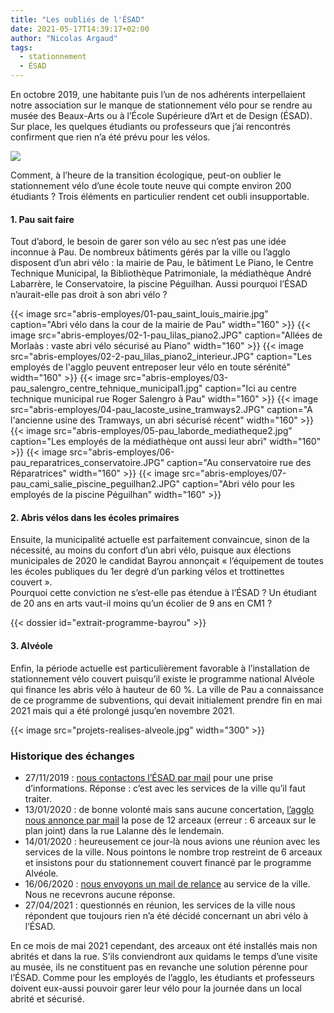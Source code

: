 ```yaml
---
title: "Les oubliés de l'ÉSAD"
date: 2021-05-17T14:39:17+02:00
author: "Nicolas Argaud"
tags:
  - stationnement
  - ÉSAD
---
```


En octobre 2019, une habitante puis l’un de nos adhérents interpellaient notre association sur le manque de stationnement vélo pour se rendre au musée des Beaux-Arts ou à l’École Supérieure d’Art et de Design (ÉSAD). Sur place, les quelques étudiants ou professeurs que j’ai rencontrés confirment que rien n’a été prévu pour les vélos.

![](la-plancha.jpg)

Comment, à l’heure de la transition écologique, peut-on oublier le stationnement vélo d’une école toute neuve qui compte environ 200 étudiants ? Trois éléments en particulier rendent cet oubli insupportable.

#### 1. Pau sait faire

Tout d’abord, le besoin de garer son vélo au sec n’est pas une idée inconnue à Pau. De nombreux bâtiments gérés par la ville ou l’agglo disposent d’un abri vélo : la mairie de Pau, le bâtiment Le Piano, le Centre Technique Municipal, la Bibliothèque Patrimoniale, la médiathèque André Labarrère, le Conservatoire, la piscine Péguilhan.
Aussi pourquoi l’ÉSAD n’aurait-elle pas droit à son abri vélo ?

<div class="gallery">
{{< image src="abris-employes/01-pau_saint_louis_mairie.jpg" caption="Abri vélo dans la cour de la mairie de Pau" width="160" >}}
{{< image src="abris-employes/02-1-pau_lilas_piano2.JPG" caption="Allées de Morlaàs : vaste abri vélo sécurisé au Piano" width="160" >}}
{{< image src="abris-employes/02-2-pau_lilas_piano2_interieur.JPG" caption="Les employés de l'agglo peuvent entreposer leur vélo en toute sérénité" width="160" >}}
{{< image src="abris-employes/03-pau_salengro_centre_tehnique_municipal1.jpg" caption="Ici au centre technique municipal rue Roger Salengro à Pau" width="160" >}}
{{< image src="abris-employes/04-pau_lacoste_usine_tramways2.JPG" caption="A l'ancienne usine des Tramways, un abri sécurisé récent" width="160" >}}
{{< image src="abris-employes/05-pau_laborde_mediatheque2.jpg" caption="Les employés de la médiathèque ont aussi leur abri" width="160" >}}
{{< image src="abris-employes/06-pau_reparatrices_conservatoire.JPG" caption="Au conservatoire rue des Réparatrices" width="160" >}}
{{< image src="abris-employes/07-pau_cami_salie_piscine_peguilhan2.JPG" caption="Abri vélo pour les employés de la piscine Péguilhan" width="160" >}}
</div>

#### 2. Abris vélos dans les écoles primaires

Ensuite, la municipalité actuelle est parfaitement convaincue, sinon de la nécessité, au moins du confort d’un abri vélo, puisque aux élections municipales de 2020 le candidat Bayrou annonçait « l’équipement de toutes les écoles publiques du 1er degré d’un parking vélos et trottinettes couvert ».  
Pourquoi cette conviction ne s’est-elle pas étendue à l’ÉSAD ? Un étudiant de 20 ans en arts vaut-il moins qu’un écolier de 9 ans en CM1 ?

<div class="pure-g trombi">
{{< dossier id="extrait-programme-bayrou" >}}
</div>

#### 3. Alvéole

Enfin, la période actuelle est particulièrement favorable à l’installation de stationnement vélo couvert puisqu’il existe le programme national Alvéole qui finance les abris vélo à hauteur de 60 %. La ville de Pau a connaissance de ce programme de subventions, qui devait initialement prendre fin en mai 2021 mais qui a été prolongé jusqu’en novembre 2021.

<div class="lonely">
{{< image src="projets-realises-alveole.jpg" width="300" >}}
</div>

### Historique des échanges

- 27/11/2019 : [nous contactons l’ÉSAD par mail](mails/20191127.pdf) pour une prise d’informations. Réponse : c’est avec les services de la ville qu’il faut traiter.
- 13/01/2020 : de bonne volonté mais sans aucune concertation, [l’agglo nous annonce par mail](mails/20200113agglo.pdf) la pose de 12 arceaux (erreur : 6 arceaux sur le plan joint) dans la rue Lalanne dès le lendemain.
- 14/01/2020 : heureusement ce jour-là nous avions une réunion avec les services de la ville. Nous pointons le nombre trop restreint de 6 arceaux et insistons pour du stationnement couvert financé par le programme Alvéole.
- 16/06/2020 : [nous envoyons un mail de relance](mails/20200616.pdf) au service de la ville. Nous ne recevrons aucune réponse.
- 27/04/2021 : questionnés en réunion, les services de la ville nous répondent que toujours rien n’a été décidé concernant un abri vélo à l’ÉSAD.

En ce mois de mai 2021 cependant, des arceaux ont été installés mais non abrités et dans la rue. S’ils conviendront aux quidams le temps d’une visite au musée, ils ne constituent pas en revanche une solution pérenne pour l’ÉSAD. Comme pour les employés de l’agglo, les étudiants et professeurs doivent eux-aussi pouvoir garer leur vélo pour la journée dans un local abrité et sécurisé.
